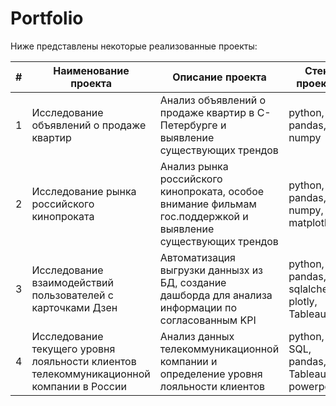 # Portfolio

Ниже представлены некоторые реализованные проекты:

| \# |  Наименование проекта   |    Описание проекта     |  Стек проекта     |
|----|-------------------------|-------------------------|-------------------|
| 1 | Исследование объявлений о продаже квартир| Анализ объявлений о продаже квартир в С-Петербурге и выявление существующих трендов|  python, pandas, numpy| 
| 2 | Исследование рынка российского кинопроката | Анализ рынка российского кинопроката, особое внимание фильмам гос.поддержкой и выявление существующих трендов  |  python, pandas, numpy, matplotlib               |
| 3 | Исследование взаимодействий пользователей с карточками Дзен| Автоматизация выгрузки даннызх из БД, создание дашборда для анализа информации по согласованным KPI | python, pandas, sqlalchemy, plotly, Tableau |
| 4 | Исследование текущего уровня лояльности клиентов телекоммуникационной компании в России | Анализ данных телекоммуникационной компании и определение уровня лояльности клиентов | python, SQL, pandas, Tableau, powerpoint


